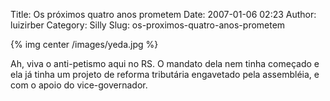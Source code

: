 Title: Os próximos quatro anos prometem
Date: 2007-01-06 02:23
Author: luizirber
Category: Silly
Slug: os-proximos-quatro-anos-prometem

{% img center /images/yeda.jpg %}

Ah, viva o anti-petismo aqui no RS. O mandato dela nem tinha começado e
ela já tinha um projeto de reforma tributária engavetado pela
assembléia, e com o apoio do vice-governador.
